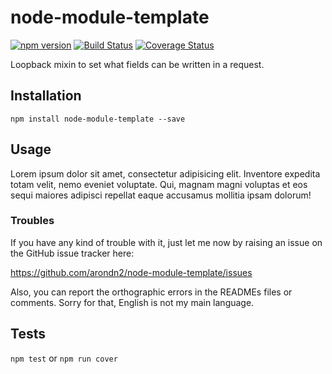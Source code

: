 node-module-template
===============

[![npm version](https://badge.fury.io/js/node-module-template.svg)](https://badge.fury.io/js/node-module-template) [![Build Status](https://travis-ci.org/arondn2/node-module-template.svg?branch=master)](https://travis-ci.org/arondn2/node-module-template)
[![Coverage Status](https://coveralls.io/repos/github/arondn2/node-module-template/badge.svg?branch=master)](https://coveralls.io/github/arondn2/node-module-template?branch=master)

Loopback mixin to set what fields can be written in a request.

## Installation

`npm install node-module-template --save`

## Usage

Lorem ipsum dolor sit amet, consectetur adipisicing elit. Inventore expedita totam velit, nemo eveniet voluptate. Qui, magnam magni voluptas et eos sequi maiores adipisci repellat eaque accusamus mollitia ipsam dolorum!

### Troubles

If you have any kind of trouble with it, just let me now by raising an issue on the GitHub issue tracker here:

https://github.com/arondn2/node-module-template/issues

Also, you can report the orthographic errors in the READMEs files or comments. Sorry for that, English is not my main language.

## Tests

`npm test` or `npm run cover`
